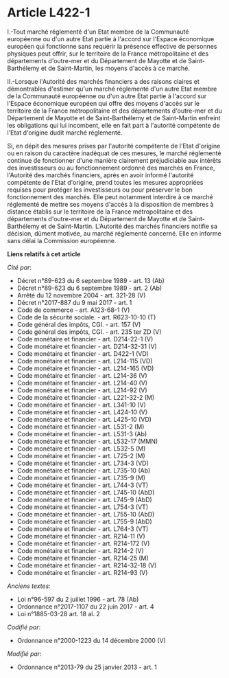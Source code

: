 # Article L422-1

I.-Tout marché réglementé d'un Etat membre de la Communauté européenne ou d'un autre Etat partie à l'accord sur l'Espace
économique européen qui fonctionne sans requérir la présence effective de personnes physiques peut offrir, sur le territoire
de la France métropolitaine et des     départements d'outre-mer et du Département de Mayotte et de Saint-Barthélemy et de
Saint-Martin, les moyens d'accès à ce marché. 

II.-Lorsque l'Autorité des marchés financiers a des raisons claires et démontrables d'estimer qu'un marché réglementé d'un
autre Etat membre de la Communauté européenne ou d'un autre Etat partie à l'accord sur l'Espace économique européen qui offre
des moyens d'accès sur le territoire de la France métropolitaine et des     départements d'outre-mer et du Département de
Mayotte et de Saint-Barthélemy et de Saint-Martin enfreint les obligations qui lui incombent, elle en fait part à l'autorité
compétente de l'Etat d'origine dudit marché réglementé. 

Si, en dépit des mesures prises par l'autorité compétente de l'Etat d'origine ou en raison du caractère inadéquat de ces
mesures, le marché réglementé continue de fonctionner d'une manière clairement préjudiciable aux intérêts des investisseurs
ou au fonctionnement ordonné des marchés en France, l'Autorité des marchés financiers, après en avoir informé l'autorité
compétente de l'Etat d'origine, prend toutes les mesures appropriées requises pour protéger les investisseurs ou pour
préserver le bon fonctionnement des marchés. Elle peut notamment interdire à ce marché réglementé de mettre ses moyens
d'accès à la disposition de membres à distance établis sur le territoire de la France métropolitaine et des     départements
d'outre-mer et du Département de Mayotte et de Saint-Barthélemy et de Saint-Martin. L'Autorité des marchés financiers notifie
sa décision, dûment motivée, au marché réglementé concerné. Elle en informe sans délai la Commission européenne.

**Liens relatifs à cet article**

_Cité par_:

  - Décret n°89-623 du 6 septembre 1989 - art. 13 (Ab)
  - Décret n°89-623 du 6 septembre 1989 - art. 2 (Ab)
  - Arrêté du 12 novembre 2004 - art. 321-28 (V)
  - Décret n°2017-887 du 9 mai 2017 - art. 1
  - Code de commerce - art. A123-68-1 (V)
  - Code de la sécurité sociale. - art. R623-10-10 (T)
  - Code général des impôts, CGI. - art. 157 (V)
  - Code général des impôts, CGI. - art. 235 ter ZD (V)
  - Code monétaire et financier - art. D214-22-1 (V)
  - Code monétaire et financier - art. D214-32-31 (V)
  - Code monétaire et financier - art. D422-1 (VD)
  - Code monétaire et financier - art. L214-115 (VD)
  - Code monétaire et financier - art. L214-165 (VD)
  - Code monétaire et financier - art. L214-36 (V)
  - Code monétaire et financier - art. L214-40 (V)
  - Code monétaire et financier - art. L214-92 (V)
  - Code monétaire et financier - art. L221-32-2 (M)
  - Code monétaire et financier - art. L341-10 (V)
  - Code monétaire et financier - art. L424-10 (V)
  - Code monétaire et financier - art. L425-10 (VD)
  - Code monétaire et financier - art. L531-2 (M)
  - Code monétaire et financier - art. L531-3 (Ab)
  - Code monétaire et financier - art. L532-17 (MMN)
  - Code monétaire et financier - art. L532-5 (M)
  - Code monétaire et financier - art. L725-2 (M)
  - Code monétaire et financier - art. L734-3 (VD)
  - Code monétaire et financier - art. L735-10 (Ab)
  - Code monétaire et financier - art. L735-9 (M)
  - Code monétaire et financier - art. L744-3 (VT)
  - Code monétaire et financier - art. L745-10 (AbD)
  - Code monétaire et financier - art. L745-9 (AbD)
  - Code monétaire et financier - art. L754-3 (VT)
  - Code monétaire et financier - art. L755-10 (AbD)
  - Code monétaire et financier - art. L755-9 (AbD)
  - Code monétaire et financier - art. L764-3 (VT)
  - Code monétaire et financier - art. R214-11 (V)
  - Code monétaire et financier - art. R214-172 (V)
  - Code monétaire et financier - art. R214-2 (V)
  - Code monétaire et financier - art. R214-25 (M)
  - Code monétaire et financier - art. R214-32-18 (V)
  - Code monétaire et financier - art. R214-93 (V)

_Anciens textes_:

  - Loi n°96-597 du 2 juillet 1996 - art. 78 (Ab)
  - Ordonnance n°2017-1107 du 22 juin 2017 - art. 4
  - Loi n°1885-03-28 art. 18 al. 2

_Codifié par_:

  - Ordonnance n°2000-1223 du 14 décembre 2000 (V)

_Modifié par_:

  - Ordonnance n°2013-79 du 25 janvier 2013 - art. 1
